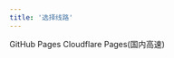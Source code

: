 ```yaml
---
title: '选择线路'
---
```

<a herd="https://bananayx.github.io">GitHub Pages</a>
<a herd="https://bananayx.pages.dev">Cloudflare Pages(国内高速)</a>